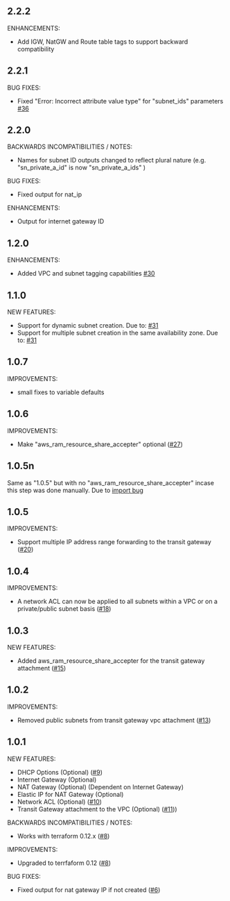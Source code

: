 ## 2.2.2

ENHANCEMENTS:

* Add IGW, NatGW and Route table tags to support backward compatibility

## 2.2.1

BUG FIXES:

* Fixed "Error: Incorrect attribute value type" for "subnet_ids" parameters [#36](https://github.com/zoitech/terraform-aws-network/issues/36)

## 2.2.0

BACKWARDS INCOMPATIBILITIES / NOTES:

* Names for subnet ID outputs changed to reflect plural nature (e.g. "sn_private_a_id" is now "sn_private_a_ids" )

BUG FIXES:

* Fixed output for nat_ip

ENHANCEMENTS:

* Output for internet gateway ID

## 1.2.0

ENHANCEMENTS:

* Added VPC and subnet tagging capabilities [#30](https://github.com/zoitech/terraform-aws-network/issues/30)

## 1.1.0

NEW FEATURES:
* Support for dynamic subnet creation. Due to: [#31](https://github.com/zoitech/terraform-aws-network/issues/31)
* Support for multiple subnet creation in the same availability zone. Due to: [#31](https://github.com/zoitech/terraform-aws-network/issues/31)

## 1.0.7

IMPROVEMENTS:
* small fixes to variable defaults

## 1.0.6

IMPROVEMENTS:
* Make "aws_ram_resource_share_accepter" optional ([#27](https://github.com/zoitech/terraform-aws-network/issues/27))

## 1.0.5n

Same as "1.0.5" but with no "aws_ram_resource_share_accepter" incase this step was done manually. Due to [import bug](https://github.com/terraform-providers/terraform-provider-aws/issues/10186)

## 1.0.5

IMPROVEMENTS:
* Support multiple IP address range forwarding to the transit gateway ([#20](https://github.com/zoitech/terraform-aws-network/issues/20))

## 1.0.4

IMPROVEMENTS:
* A network ACL can now be applied to all subnets within a VPC or on a private/public subnet basis ([#18](https://github.com/zoitech/terraform-aws-network/issues/18))

## 1.0.3

NEW FEATURES:
* Added aws_ram_resource_share_accepter for the transit gateway attachment ([#15](https://github.com/zoitech/terraform-aws-network/issues/15))

## 1.0.2

IMPROVEMENTS:
* Removed public subnets from transit gateway vpc attachment ([#13](https://github.com/zoitech/terraform-aws-network/issues/13))

## 1.0.1

NEW FEATURES:
* DHCP Options (Optional) ([#9](https://github.com/zoitech/terraform-aws-network/issues/9))
* Internet Gateway (Optional)
* NAT Gateway (Optional) (Dependent on Internet Gateway)
* Elastic IP for NAT Gateway (Optional)
* Network ACL (Optional) ([#10](https://github.com/zoitech/terraform-aws-network/issues/10))
* Transit Gateway attachment to the VPC (Optional) ([#11](https://github.com/zoitech/terraform-aws-network/issues/11)))

BACKWARDS INCOMPATIBILITIES / NOTES:
* Works with terraform 0.12.x ([#8](https://github.com/zoitech/terraform-aws-network/issues/8))

IMPROVEMENTS:
* Upgraded to terrfaform 0.12 ([#8](https://github.com/zoitech/terraform-aws-network/issues/8))

BUG FIXES:
* Fixed output for nat gateway IP if not created ([#6](https://github.com/zoitech/terraform-aws-network/issues/6))